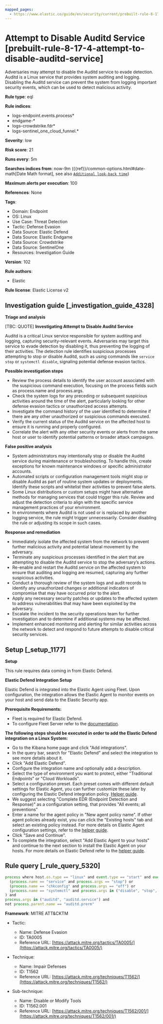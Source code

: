 ```yaml
---
mapped_pages:
  - https://www.elastic.co/guide/en/security/current/prebuilt-rule-8-17-4-attempt-to-disable-auditd-service.html
---
```


# Attempt to Disable Auditd Service [prebuilt-rule-8-17-4-attempt-to-disable-auditd-service]

Adversaries may attempt to disable the Auditd service to evade detection. Auditd is a Linux service that provides system auditing and logging. Disabling the Auditd service can prevent the system from logging important security events, which can be used to detect malicious activity.

**Rule type**: eql

**Rule indices**:

* logs-endpoint.events.process*
* endgame-*
* logs-crowdstrike.fdr*
* logs-sentinel_one_cloud_funnel.*

**Severity**: low

**Risk score**: 21

**Runs every**: 5m

**Searches indices from**: now-9m ({{ref}}/common-options.html#date-math[Date Math format], see also [`Additional look-back time`](docs-content://solutions/security/detect-and-alert/create-detection-rule.md#rule-schedule))

**Maximum alerts per execution**: 100

**References**: None

**Tags**:

* Domain: Endpoint
* OS: Linux
* Use Case: Threat Detection
* Tactic: Defense Evasion
* Data Source: Elastic Defend
* Data Source: Elastic Endgame
* Data Source: Crowdstrike
* Data Source: SentinelOne
* Resources: Investigation Guide

**Version**: 102

**Rule authors**:

* Elastic

**Rule license**: Elastic License v2

## Investigation guide [_investigation_guide_4328]

**Triage and analysis**

[TBC: QUOTE]
**Investigating Attempt to Disable Auditd Service**

Auditd is a critical Linux service responsible for system auditing and logging, capturing security-relevant events. Adversaries may target this service to evade detection by disabling it, thus preventing the logging of their activities. The detection rule identifies suspicious processes attempting to stop or disable Auditd, such as using commands like `service stop` or `systemctl disable`, signaling potential defense evasion tactics.

**Possible investigation steps**

* Review the process details to identify the user account associated with the suspicious command execution, focusing on the process fields such as process.name and process.args.
* Check the system logs for any preceding or subsequent suspicious activities around the time of the alert, particularly looking for other defense evasion tactics or unauthorized access attempts.
* Investigate the command history of the user identified to determine if there are any other unauthorized or suspicious commands executed.
* Verify the current status of the Auditd service on the affected host to ensure it is running and properly configured.
* Correlate the alert with any other security events or alerts from the same host or user to identify potential patterns or broader attack campaigns.

**False positive analysis**

* System administrators may intentionally stop or disable the Auditd service during maintenance or troubleshooting. To handle this, create exceptions for known maintenance windows or specific administrator accounts.
* Automated scripts or configuration management tools might stop or disable Auditd as part of routine system updates or deployments. Identify these scripts and whitelist their activities to prevent false alerts.
* Some Linux distributions or custom setups might have alternative methods for managing services that could trigger this rule. Review and adjust the detection criteria to align with the specific service management practices of your environment.
* In environments where Auditd is not used or is replaced by another logging service, the rule might trigger unnecessarily. Consider disabling the rule or adjusting its scope in such cases.

**Response and remediation**

* Immediately isolate the affected system from the network to prevent further malicious activity and potential lateral movement by the adversary.
* Terminate any suspicious processes identified in the alert that are attempting to disable the Auditd service to stop the adversary’s actions.
* Re-enable and restart the Auditd service on the affected system to ensure that auditing and logging are resumed, capturing any further suspicious activities.
* Conduct a thorough review of the system logs and audit records to identify any unauthorized changes or additional indicators of compromise that may have occurred prior to the alert.
* Apply any necessary security patches or updates to the affected system to address vulnerabilities that may have been exploited by the adversary.
* Escalate the incident to the security operations team for further investigation and to determine if additional systems may be affected.
* Implement enhanced monitoring and alerting for similar activities across the network to detect and respond to future attempts to disable critical security services.


## Setup [_setup_1177]

**Setup**

This rule requires data coming in from Elastic Defend.

**Elastic Defend Integration Setup**

Elastic Defend is integrated into the Elastic Agent using Fleet. Upon configuration, the integration allows the Elastic Agent to monitor events on your host and send data to the Elastic Security app.

**Prerequisite Requirements:**

* Fleet is required for Elastic Defend.
* To configure Fleet Server refer to the [documentation](docs-content://reference/ingestion-tools/fleet/fleet-server.md).

**The following steps should be executed in order to add the Elastic Defend integration on a Linux System:**

* Go to the Kibana home page and click "Add integrations".
* In the query bar, search for "Elastic Defend" and select the integration to see more details about it.
* Click "Add Elastic Defend".
* Configure the integration name and optionally add a description.
* Select the type of environment you want to protect, either "Traditional Endpoints" or "Cloud Workloads".
* Select a configuration preset. Each preset comes with different default settings for Elastic Agent, you can further customize these later by configuring the Elastic Defend integration policy. [Helper guide](docs-content://solutions/security/configure-elastic-defend/configure-an-integration-policy-for-elastic-defend.md).
* We suggest selecting "Complete EDR (Endpoint Detection and Response)" as a configuration setting, that provides "All events; all preventions"
* Enter a name for the agent policy in "New agent policy name". If other agent policies already exist, you can click the "Existing hosts" tab and select an existing policy instead. For more details on Elastic Agent configuration settings, refer to the [helper guide](docs-content://reference/ingestion-tools/fleet/agent-policy.md).
* Click "Save and Continue".
* To complete the integration, select "Add Elastic Agent to your hosts" and continue to the next section to install the Elastic Agent on your hosts. For more details on Elastic Defend refer to the [helper guide](docs-content://solutions/security/configure-elastic-defend/install-elastic-defend.md).


## Rule query [_rule_query_5320]

```js
process where host.os.type == "linux" and event.type == "start" and event.action in ("exec", "exec_event", "start", "ProcessRollup2") and (
  (process.name == "service" and process.args == "stop") or
  (process.name == "chkconfig" and process.args == "off") or
  (process.name == "systemctl" and process.args in ("disable", "stop", "kill"))
) and
process.args in ("auditd", "auditd.service") and
not process.parent.name == "auditd.prerm"
```

**Framework**: MITRE ATT&CKTM

* Tactic:

    * Name: Defense Evasion
    * ID: TA0005
    * Reference URL: [https://attack.mitre.org/tactics/TA0005/](https://attack.mitre.org/tactics/TA0005/)

* Technique:

    * Name: Impair Defenses
    * ID: T1562
    * Reference URL: [https://attack.mitre.org/techniques/T1562/](https://attack.mitre.org/techniques/T1562/)

* Sub-technique:

    * Name: Disable or Modify Tools
    * ID: T1562.001
    * Reference URL: [https://attack.mitre.org/techniques/T1562/001/](https://attack.mitre.org/techniques/T1562/001/)



